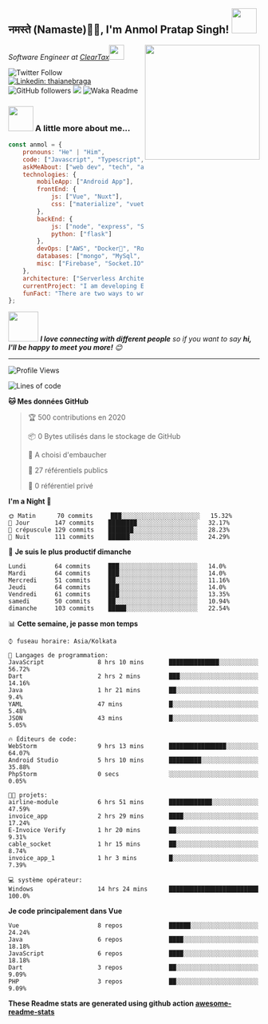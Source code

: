 <h2>नमस्ते (Namaste)🙏🏻, I'm Anmol Pratap Singh! <img src="https://media.giphy.com/media/12oufCB0MyZ1Go/giphy.gif" width="50"></h2>
<img align='right' src="https://media.giphy.com/media/M9gbBd9nbDrOTu1Mqx/giphy.gif" width="230">
<p><em>Software Engineer at <a href="http://www.cleartax.in">ClearTax</a><img src="https://media.giphy.com/media/WUlplcMpOCEmTGBtBW/giphy.gif" width="30"> 
</em></p>

![Twitter Follow](https://img.shields.io/twitter/follow/misteranmol?label=Follow)
[![Linkedin: thaianebraga](https://img.shields.io/badge/-anmol-blue?style=flat-square&logo=Linkedin&logoColor=white&link=https://www.linkedin.com/in/anmol-p-singh/)](https://www.linkedin.com/in/anmol-p-singh/)
![GitHub followers](https://img.shields.io/github/followers/anmol098?label=Follow&style=social)
![](https://visitor-badge.glitch.me/badge?page_id=anmol098.anmol098)
![Waka Readme](https://github.com/anmol098/anmol098/workflows/Waka%20Readme/badge.svg)

### <img src="https://media.giphy.com/media/VgCDAzcKvsR6OM0uWg/giphy.gif" width="50"> A little more about me...  

```javascript
const anmol = {
    pronouns: "He" | "Him",
    code: ["Javascript", "Typescript", "Python", "Java", "php"],
    askMeAbout: ["web dev", "tech", "app dev", "photography"],
    technologies: {
        mobileApp: ["Android App"],
        frontEnd: {
            js: ["Vue", "Nuxt"],
            css: ["materialize", "vuetify", "bootstrap"]
        },
        backEnd: {
            js: ["node", "express", "SuiteScript"],
            python: ["flask"]
        },
        devOps: ["AWS", "Docker🐳", "Route53", "Nginx"],
        databases: ["mongo", "MySql", "sqlite"],
        misc: ["Firebase", "Socket.IO", "selenium", "open-cv", "php", "SuiteApp"]
    },
    architecture: ["Serverless Architecture", "Progressive web applications", "Single page applications"],
    currentProject: "I am developing Extension for NetSuite using SuiteScript2.0",
    funFact: "There are two ways to write error-free programs; only the third one works"
};
```

<img src="https://media.giphy.com/media/LnQjpWaON8nhr21vNW/giphy.gif" width="60"> <em><b>I love connecting with different people</b> so if you want to say <b>hi, I'll be happy to meet you more!</b> 😊</em>

---
<!--START_SECTION:waka-->
![Profile Views](http://img.shields.io/badge/Vues%20du%20profil-1376-blue)

![Lines of code](https://img.shields.io/badge/De%20Hello%20World%2C%20j%27ai%20%C3%A9crit-2.8%20million%20Lignes%20de%20code-blue)

**🐱 Mes données GitHub** 

> 🏆 500 contributions en 2020
 > 
> 📦 0 Bytes utilisés dans le stockage de GitHub 
 > 
> 💼 A choisi d'embaucher
 > 
> 📜 27 référentiels publics
 > 
> 🔑 0 référentiel privé 
 > 
**I'm a Night 🦉** 

```text
🌞 Matin      70 commits     ███░░░░░░░░░░░░░░░░░░░░░░   15.32% 
🌆 Jour       147 commits    ████████░░░░░░░░░░░░░░░░░   32.17% 
🌃 crépuscule 129 commits    ███████░░░░░░░░░░░░░░░░░░   28.23% 
🌙 Nuit       111 commits    ██████░░░░░░░░░░░░░░░░░░░   24.29%

```
📅 **Je suis le plus productif dimanche** 

```text
Lundi        64 commits     ███░░░░░░░░░░░░░░░░░░░░░░   14.0% 
Mardi        64 commits     ███░░░░░░░░░░░░░░░░░░░░░░   14.0% 
Mercredi     51 commits     ██░░░░░░░░░░░░░░░░░░░░░░░   11.16% 
Jeudi        64 commits     ███░░░░░░░░░░░░░░░░░░░░░░   14.0% 
Vendredi     61 commits     ███░░░░░░░░░░░░░░░░░░░░░░   13.35% 
samedi       50 commits     ██░░░░░░░░░░░░░░░░░░░░░░░   10.94% 
dimanche     103 commits    █████░░░░░░░░░░░░░░░░░░░░   22.54%

```


📊 **Cette semaine, je passe mon temps** 

```text
⌚︎ fuseau horaire: Asia/Kolkata

💬 Langages de programmation: 
JavaScript               8 hrs 10 mins       ██████████████░░░░░░░░░░░   56.72% 
Dart                     2 hrs 2 mins        ███░░░░░░░░░░░░░░░░░░░░░░   14.16% 
Java                     1 hr 21 mins        ██░░░░░░░░░░░░░░░░░░░░░░░   9.4% 
YAML                     47 mins             █░░░░░░░░░░░░░░░░░░░░░░░░   5.48% 
JSON                     43 mins             █░░░░░░░░░░░░░░░░░░░░░░░░   5.05%

🔥 Éditeurs de code: 
WebStorm                 9 hrs 13 mins       ████████████████░░░░░░░░░   64.07% 
Android Studio           5 hrs 10 mins       █████████░░░░░░░░░░░░░░░░   35.88% 
PhpStorm                 0 secs              ░░░░░░░░░░░░░░░░░░░░░░░░░   0.05%

🐱‍💻 projets: 
airline-module           6 hrs 51 mins       ████████████░░░░░░░░░░░░░   47.59% 
invoice_app              2 hrs 29 mins       ████░░░░░░░░░░░░░░░░░░░░░   17.24% 
E-Invoice Verify         1 hr 20 mins        ██░░░░░░░░░░░░░░░░░░░░░░░   9.31% 
cable_socket             1 hr 15 mins        ██░░░░░░░░░░░░░░░░░░░░░░░   8.74% 
invoice_app_1            1 hr 3 mins         █░░░░░░░░░░░░░░░░░░░░░░░░   7.39%

💻 système opérateur: 
Windows                  14 hrs 24 mins      █████████████████████████   100.0%

```

**Je code principalement dans Vue** 

```text
Vue                      8 repos             ██████░░░░░░░░░░░░░░░░░░░   24.24% 
Java                     6 repos             ████░░░░░░░░░░░░░░░░░░░░░   18.18% 
JavaScript               6 repos             ████░░░░░░░░░░░░░░░░░░░░░   18.18% 
Dart                     3 repos             ██░░░░░░░░░░░░░░░░░░░░░░░   9.09% 
PHP                      3 repos             ██░░░░░░░░░░░░░░░░░░░░░░░   9.09%

```



<!--END_SECTION:waka-->

**These Readme stats are generated using github action [awesome-readme-stats](https://github.com/anmol098/waka-readme-stats)**

